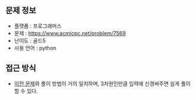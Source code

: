 ## 문제 정보

- 플랫폼 : 프로그래머스
- 문제 : https://www.acmicpc.net/problem/7569
- 난이도 : 골드5
- 사용 언어 : python

## 접근 방식

- <a href="../28. 토마토 (골드5)/문제.md">이전 문제</a>와 풀이 방법이 거의 일치하며, 3차원인만큼 입력에 신경써주면 쉽게 풀이할 수 있다.
